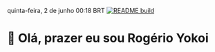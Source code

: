 quinta-feira, 2 de junho 00:18 BRT [![README build](https://github.com/rogerioyokoi/rogerioyokoi/actions/workflows/main.yml/badge.svg)](https://github.com/rogerioyokoi/rogerioyokoi/actions/workflows/main.yml)
# 🤙 Olá, prazer eu sou Rogério Yokoi